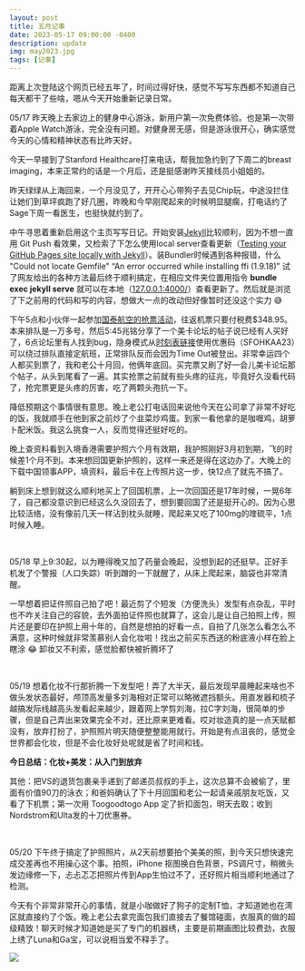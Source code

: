 ```yaml
---
layout: post
title: 五月记事
date: 2023-05-17 09:00:00 -0400
description: update
img: may2023.jpg
tags: [记事]
---
```


距离上次登陆这个网页已经五年了，时间过得好快，感觉不写写东西都不知道自己每天都干了些啥，嗯从今天开始重新记录日常。

05/17 昨天晚上去家边上的健身中心游泳，新用户第一次免费体验。也是第一次带着Apple Watch游泳，完全没有问题。对健身房无感，但是游泳很开心，确实感觉今天的心情和精神状态有比昨天好。

今天一早接到了Stanford Healthcare打来电话，帮我加急约到了下周二的breast imaging，本来正常约的话是一个月后，还是挺感谢昨天接线员小姐姐的。

昨天绿绿从上海回来，一个月没见了，开开心心带狗子去见Chip玩，中途没拦住让她们到草坪疯跑了好几圈，昨晚和今早刚爬起来的时候明显腿瘸，打电话约了Sage下周一看医生，也挺快就约到了。

中午寻思着重新启用这个主页写写日记。开始安装<a href="https://jekyllrb.com/docs/installation/macos/" target="_blank">Jekyll</a>比较顺利，因为不想一直用 Git Push 看效果，又检索了下怎么使用local server查看更新（<a href="https://docs.github.com/en/pages/setting-up-a-github-pages-site-with-jekyll/testing-your-github-pages-site-locally-with-jekyll" target="_blank">Testing your GitHub Pages site locally with Jekyll</a>）。装Bundler时候遇到各种报错，什么 "Could not locate Gemfile" “An error occurred while installing ffi (1.9.18)” 试了网友给出的各种方法最后终于顺利搞定，在相应文件夹位置用指令 <b>bundle exec jekyll serve</b> 就可以在本地（<a href="http://127.0.0.1:4000/" target="_blank">127.0.0.1:4000/</a>）查看更新了。然后就是浏览了下之前用的代码和写的内容，想做大一点的改动但好像暂时还没这个实力 😅 


下午5点和小伙伴一起参加<a href="https://mp.weixin.qq.com/s/t_peR4XntC5IO8JlqTW_FQ" target="_blank">国泰航空的抢票活动</a>，往返机票只要付税费$348.95。本来排队是一万多号，然后5:45兆铭分享了一个美卡论坛的帖子说已经有人买好了，6点论坛里有人找到bug，隐身模式从<a href="https://www.cathaypacific.com/cx/sc_CN/book-a-trip/timetable.html" target="_blank">时刻表链接</a>使用优惠码（SFOHKAA23）可以绕过排队直接定航班，正常排队反而会因为Time Out被登出。非常幸运四个人都买到票了，我和老公十月回，他俩年底回。买完票又刷了好一会儿美卡论坛那个帖子，从头到尾看了一遍。其实抢票之前就有些头疼的征兆，毕竟好久没看代码了，抢完票更是头疼的厉害，吃了两颗头孢抗一下。

降低预期这个事情很有意思。晚上老公打电话回来说他今天在公司拿了非常不好吃的饭，我就顺手在他到家之前炒了个韭菜炒鸡蛋。到家一看他拿的是咖喱鸡，胡萝卜配米饭。我这么挑食一人，反而觉得还挺好吃的。

晚上查资料看到入境香港需要护照六个月有效期，我护照刚好3月初到期，飞的时候差1个月不到。本来想回国更新护照的，这样一来还是得在这边办了。大晚上的下载中国领事APP，填资料，最后卡在上传照片这一步，快12点了就先不搞了。

躺到床上想到就这么顺利地买上了回国机票，上一次回国还是17年时候，一晃6年了，自己都没意识到已经这么久没回去了，想到要回国了还是挺开心的。因为心思比较活络，没有像前几天一样沾到枕头就睡，爬起来又吃了100mg的喹硫平，1点时候入睡。

<br>

05/18 早上9:30起，以为睡得晚又加了药量会晚起，没想到起的还挺早。正好手机发了个警报（人口失踪）听到蹭的一下就醒了，从床上爬起来，脑袋也非常清醒。

一早想着把证件照自己拍了吧！最近剪了个短发（方便洗头）发型有点杂乱，平时也不咋关注自己的容貌，去外面拍证件照也就算了，这会儿是让自己拍照上传，照片还是要印在护照上用十年的，自然是想拍的好看一点，自拍了几张怎么看怎么不满意，这种时候就非常羡慕别人会化妆啦！找出之前买东西送的粉底液小样在脸上瞎涂 😂 卸妆又不利索，感觉脸都快被折腾坏了

<br>

05/19 想着化妆不行那折腾一下发型吧！弄了大半天，最后发现早晨睡起来啥也不做头发状态最好，颅顶高发量多刘海相对正常可以略微遮挡额头。用直发器和梳子越搞发际线越高头发看起来越少，跟着网上学剪刘海，拉C字刘海，很简单的步骤，但是自己弄出来效果完全不对，还比原来更难看。哎对妆造真的是一点天赋都没有，放弃打扮了，护照照片明天随便整整能用就行。开始是有点沮丧的，感觉全世界都会化妆，但是不会化妆好处呢就是省了时间和钱。

<b>今日总结：化妆+美发：从入门到放弃</b>

其他：把VS的退货包裹亲手递到了邮递员叔叔的手上，这次总算不会被偷了，里面有价值90刀的泳衣；和爸妈确认了下十月回国和老公一起请亲戚朋友吃饭，又看了下机票；第一次用 Toogoodtogo App 定了折扣面包，明天去取；收到Nordstrom和Ulta发的十刀优惠券。


<br>

05/20 下午终于搞定了护照照片，从2天前想要拍个美美的照，到今天只想快速完成交差再也不用操心这个事。拍照，iPhone 抠图换白色背景，PS调尺寸，稍微头发边缘修一下，忐忐忑忑把照片传到App生怕过不了，还好照片相当顺利地通过了检测。

今天有个非常非常开心的事情，就是小咖做好了狗子的定制T恤，才知道她也在湾区就直接约了个饭。晚上老公去拿完面包我们直接去了餐馆碰面，衣服真的做的超级精致！聊天时候才知道她是买了专门的机器绣，主要是前期画图比较费劲，衣服上绣了Luna和Ga宝，可以说相当爱不释手了。

<img src="{{ site.url }}{{ site.baseurl }}/assets/img/content/Dog-T-shirt.JPG" >
